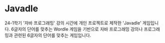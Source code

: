 # Javadle
24-1학기 '자바 프로그래밍' 강의 시간에 개인 프로젝트로 제작한 'Javadle' 게임입니다.
6글자의 단어를 맞추는 Wordle 게임을 기반으로 자바 프로그래밍 강의나 프로그래밍과 관련된 6글자의 단어를 맞추는 게임입니다.
